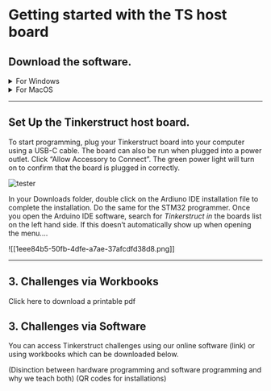 # Getting started with the TS host board

## Download the software.

<details><summary>For Windows</summary>
<ol> 
<li>Install the Arduino IDE using one of the links below: </li>
    <p><a href="https://downloads.arduino.cc/arduino-ide/arduino-ide_2.3.2_Windows_64bit.exe">Windows 10 or newer, 64 bits (recommended) </a> </li> </p>
    <p><a href="https://downloads.arduino.cc/arduino-ide/arduino-ide_2.3.2_Windows_64bit.msi">MSI Installer </a> </p>
    <p><a href="https://downloads.arduino.cc/arduino-ide/arduino-ide_2.3.2_Windows_64bit.zip">ZIP File </a> </p>
<li>Install the Tinkerstruct board manager <a href="https://github.com/ellipticsystems/ArduinoBoardManager/releases/download/2.7.1/STM32-2.7.1.tar.bz2">here.</a></li>
<li> Install the latest STM Cube Programmer on the ST website <a href="https://www.st.com/en/development-tools/stm32cubeprog.html"> here. </a> </li>
</ol>
</details>

<details><summary>For MacOS</summary>
<ol>
<li>Install the Arduino IDE using one of the links below: </li>
    <p><a href="https://downloads.arduino.cc/arduino-ide/arduino-ide_2.3.2_macOS_64bit.dmg">Intel, 10.15: “Catalina” or newer, 64 bitsE</a> </p>
    <p><a href="https://downloads.arduino.cc/arduino-ide/arduino-ide_2.3.2_macOS_arm64.dmg">Apple Silicon, 11: “Big Sur” or newer, 64 bits</a> </p>
<li>Install the Tinkerstruct board manager <a href="https://github.com/ellipticsystems/ArduinoBoardManager/releases/download/2.7.1/STM32-2.7.1.tar.bz2">here.</a></li>
<li> Install the latest STM Cube Programmer on the ST website <a href="https://www.st.com/en/development-tools/stm32cubeprog.html"> here. </a> </li>
</ol>
</details>



---

## Set Up the Tinkerstruct host board.

To start programming, plug your Tinkerstruct board into your computer using a USB-C cable. The board can also be run
when plugged into a power outlet. Click “Allow Accessory to Connect”. The green power light will turn on to confirm that
the board is plugged in correctly.

![tester](src/images/plugin.png)

In your Downloads folder, double click on the Ardiuno IDE installation file to complete the installation. Do the same
for the STM32 programmer. Once you open the Arduino IDE software, search for _Tinkerstruct in_ the boards list on the
left hand side. If this doesn’t automatically show up when opening the menu….

![[1eee84b5-50fb-4dfe-a7ae-37afcdfd38d8.png]]

---

## 3. Challenges via Workbooks

Click here to download a printable pdf

## 3. Challenges via Software

You can access Tinkerstruct challenges using our online software (link) or using workbooks which can be downloaded
below.


(Disinction between hardware programming and software programming and why we teach both)
(QR codes for installations)
